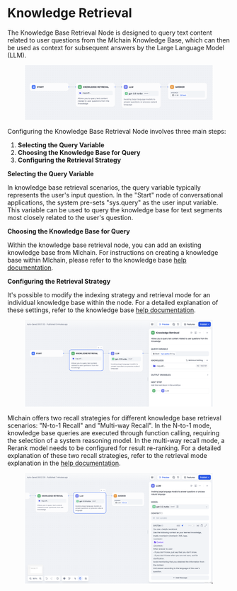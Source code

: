 # Knowledge Retrieval

The Knowledge Base Retrieval Node is designed to query text content related to user questions from the Mlchain Knowledge Base, which can then be used as context for subsequent answers by the Large Language Model (LLM).

<figure><img src="../../../../img/knowledge-retrieval.png" alt=""><figcaption></figcaption></figure>

Configuring the Knowledge Base Retrieval Node involves three main steps:

1. **Selecting the Query Variable**
2. **Choosing the Knowledge Base for Query**
3. **Configuring the Retrieval Strategy**

**Selecting the Query Variable**

In knowledge base retrieval scenarios, the query variable typically represents the user's input question. In the "Start" node of conversational applications, the system pre-sets "sys.query" as the user input variable. This variable can be used to query the knowledge base for text segments most closely related to the user's question.

**Choosing the Knowledge Base for Query**

Within the knowledge base retrieval node, you can add an existing knowledge base from Mlchain. For instructions on creating a knowledge base within Mlchain, please refer to the knowledge base [help documentation](https://docs.mlchain.khulnasoft.com/guides/knowledge-base/create-knowledge-and-upload-documents).

**Configuring the Retrieval Strategy**

It's possible to modify the indexing strategy and retrieval mode for an individual knowledge base within the node. For a detailed explanation of these settings, refer to the knowledge base [help documentation](https://docs.mlchain.khulnasoft.com/guides/knowledge-base/retrieval-test-and-citation).

<figure><img src="../../../../img/knowledge-retrieval-1.png" alt=""><figcaption></figcaption></figure>

Mlchain offers two recall strategies for different knowledge base retrieval scenarios: "N-to-1 Recall" and "Multi-way Recall". In the N-to-1 mode, knowledge base queries are executed through function calling, requiring the selection of a system reasoning model. In the multi-way recall mode, a Rerank model needs to be configured for result re-ranking. For a detailed explanation of these two recall strategies, refer to the retrieval mode explanation in the [help documentation](https://docs.mlchain.khulnasoft.com/guides/knowledge-base/create-knowledge-and-upload-documents#id-5-indexing-methods).

<figure><img src="../../../../img/knowledge-retrieval-2.png" alt=""><figcaption></figcaption></figure>
